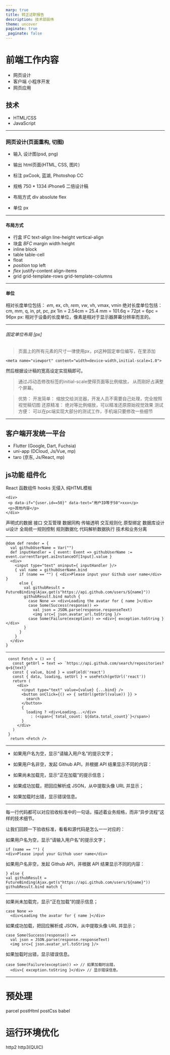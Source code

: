 ```yaml
---
marp: true
title: 转正述职报告
description: 技术部田伟
theme: uncover
paginate: true
_paginate: false
---
```


# 前端工作内容
- 网页设计
- 客户端 小程序开发
- 网页应用

## 技术
- HTML/CSS
- JavaScript

---

### 网页设计(页面重构, 切图)
- 输入 设计图(psd, png)
- 输出 html页面(HTML, CSS, 图片)

- 标注 pxCook, 蓝湖, Photoshop CC
- 规格 750 * 1334 iPhone6 二倍设计稿
- 布局方式 div absolute flex
- 单位 px

---

#### 布局方式
- 行盒 IFC text-align line-height vertical-align
- 块盒 *BFC* margin width height
- inline block
- table table-cell
- float
- *position* top left
- *flex* justify-content align-items
- grid grid-template-rows grid-template-columns

---

#### 单位
相对长度单位包括： *em*, ex, ch, *rem*, *vw*, vh, vmax, vmin
绝对长度单位包括： cm, mm, q, in, pt, pc, *px*
1in = 2.54cm = 25.4 mm = 101.6q = 72pt = 6pc = 96px
px: 相对于设备的长度单位，像素是相对于显示器屏幕分辨率而言的。

---

###### 固定单位布局 [px]
> 页面上的所有元素的尺寸一律使用px，pt这种固定单位编写，在<head>里添加
```
<meta name="viewport" content="width=device-width,initial-scale=1.0">
```
然后根据设计稿的宽高设定实现稿即可。

> 通过JS动态修改标签的initial-scale使得页面等比例缩放， 从而刚好占满整个屏幕。

> 优势：
开发简单： 缩放交给浏览器，开发人员不需要自己处理，完全按照视觉稿切图
还原精准： 绝对等比例缩放，可以精准还原原始视觉效果
测试方便： 可以在pc端实现大部分的测试工作，手机端只要修改一些细节

---

## 客户端开发统一平台
 - Flutter (Google, Dart, Fuchsia) 
 - uni-app (DCloud, Js/Vue, mp) 
 - taro (京东, Js/React, mp)

## js功能 组件化
React 函数组件 hooks
无侵入 纯HTML模板
```
<div> 
 <p data-if="{user.id==50}" data-text="用户ID等于50">xxx</p> 
 <p>其他内容</p> 
</div> 
```
声明式的数据 接口 交互管理
数据同构 传输透明 交互规则化
原型绑定 数据库设计 ui设计 全局统一规则控制
规则数据化 代码解析数据执行 技术和业务分离

---
```
@dom def render = {
  val githubUserName = Var("")
  def inputHandler = { event: Event => githubUserName := event.currentTarget.asInstanceOf[Input].value }
  <div>
    <input type="text" oninput={ inputHandler }/>
    { val name = githubUserName.bind
      if (name == "") { <div>Please input your Github user name</div> } 
      else {
        val githubResult = FutureBinding(Ajax.get(s"https://api.github.com/users/${name}"))
        githubResult.bind match {
          case None => <div>Loading the avatar for { name }</div>
          case Some(Success(response)) =>
            val json = JSON.parse(response.responseText)
            <img src={ json.avatar_url.toString }/>
          case Some(Failure(exception)) => <div>{ exception.toString }</div>
        }
      }
    }
  </div>
}
```

---

```
 const Fetch = () => {
   const getUrl = text => `https://api.github.com/search/repositories?q=${text}`
   const { value, bind } = useField('react')
   const { data, loading, setUrl } = useFetch(getUrl('react'))
   return (
     <div>
       <input type="text" value={value} {...bind} />
       <button onClick={() => { setUrl(getUrl(value)) }} >
         search
       </button>
       {
         loading ? <div>Loading...</div>
           : (<span>{`total_count: ${data.total_count}`}</span>)
       }
     </div>
   )
 }
  return <Fetch />
```
---
- 如果用户名为空，显示“请输入用户名”的提示文字；
- 如果用户名非空，发起 Github API，并根据 API 结果显示不同的内容：

- 如果尚未加载完，显示“正在加载”的提示信息；
- 如果成功加载，把回应解析成 JSON，从中提取头像 URL 并显示；
- 如果加载时出错，显示错误信息。
---
每一行代码都可以对应验收标准中的一句话，描述着业务规格，而非“异步流程”这样的技术细节。

让我们回顾一下验收标准，看看和源代码是怎么一一对应的：

如果用户名为空，显示“请输入用户名”的提示文字；
```
if (name == "") {
<div>Please input your Github user name</div>
```
如果用户名非空，发起 Github API，并根据 API 结果显示不同的内容：
```
} else {
val githubResult = FutureBinding(Ajax.get(s"https://api.github.com/users/${name}"))
githubResult.bind match {
```

---

如果尚未加载完，显示“正在加载”的提示信息；
```
case None =>
  <div>Loading the avatar for { name }</div>
```  

如果成功加载，把回应解析成 JSON，从中提取头像 URL 并显示；
```
case Some(Success(response)) =>
  val json = JSON.parse(response.responseText)
  <img src={ json.avatar_url.toString }/>
```
如果加载时出错，显示错误信息。
```
case Some(Failure(exception)) => // 如果加载时出错，
  <div>{ exception.toString }</div> // 显示错误信息。
```
---

# 预处理
parcel 
postHtml postCss babel

# 运行环境优化
http2
http3(QUIC)